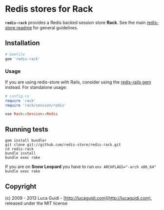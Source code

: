 # Redis stores for Rack

__`redis-rack`__ provides a Redis backed session store __Rack__. See the main [redis-store readme](https://github.com/redis-store/redis-store) for general guidelines.

## Installation

```ruby
# Gemfile
gem 'redis-rack'
```

### Usage

If you are using redis-store with Rails, consider using the [redis-rails gem](https://github.com/redis-store/redis-rails) instead. For standalone usage:

```ruby
# config.ru
require 'rack'
require 'rack/session/redis'

use Rack::Session::Redis
```

## Running tests

```shell
gem install bundler
git clone git://github.com/redis-store/redis-rack.git
cd redis-rack
bundle install
bundle exec rake
```

If you are on **Snow Leopard** you have to run `env ARCHFLAGS="-arch x86_64" bundle exec rake`

## Copyright

(c) 2009 - 2013 Luca Guidi - [http://lucaguidi.com](http://lucaguidi.com), released under the MIT license
